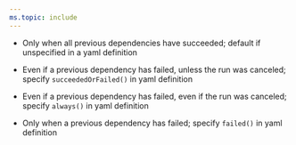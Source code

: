 ```yaml
---
ms.topic: include
---
```


* Only when all previous dependencies have succeeded; default if unspecified in a yaml definition

* Even if a previous dependency has failed, unless the run was canceled; specify `succeededOrFailed()` in yaml definition

* Even if a previous dependency has failed, even if the run was canceled; specify `always()` in yaml definition

* Only when a previous dependency has failed; specify `failed()` in yaml definition
